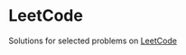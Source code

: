 # LeetCode

Solutions for selected problems on [LeetCode](https://leetcode.com/problemset/algorithms/)
